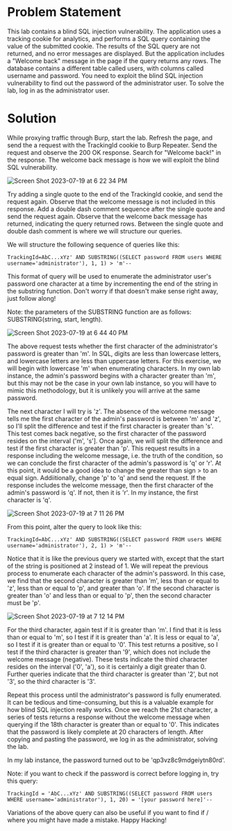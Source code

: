 # Problem Statement

This lab contains a blind SQL injection vulnerability. The application uses a tracking cookie for analytics, and performs a SQL query containing the value of the submitted cookie. The results of the SQL query are not returned, and no error messages are displayed. But the application includes a "Welcome back" message in the page if the query returns any rows. The database contains a different table called users, with columns called username and password. You need to exploit the blind SQL injection vulnerability to find out the password of the administrator user. To solve the lab, log in as the administrator user. 

# Solution

While proxying traffic through Burp, start the lab. Refresh the page, and send the a request with the TrackingId cookie to Burp Repeater. Send the request and observe the 200 OK response. Search for "Welcome back!" in the response. The welcome back message is how we will exploit the blind SQL vulnerability. 

![Screen Shot 2023-07-19 at 6 22 34 PM](https://github.com/LakesideLich/WebSecurityAcademy/assets/43506369/c28ae4e4-6737-48ab-9458-eba3aa8c3ca1)

Try adding a single quote to the end of the TrackingId cookie, and send the request again. Observe that the welcome message is not included in this response. Add a double dash comment sequence after the single quote and send the request again. Observe that the welcome back message has returned, indicating the query returned rows. Between the single quote and double dash comment is where we will structure our queries. 

We will structure the following sequence of queries like this:

```
TrackingId=AbC...xYz' AND SUBSTRING((SELECT password FROM users WHERE username='administrator'), 1, 1) > 'm'--
```

This format of query will be used to enumerate the administrator user's password one character at a time by incrementing the end of the string in the substring function. Don't worry if that doesn't make sense right away, just follow along! 

Note: the parameters of the SUBSTRING function are as follows: SUBSTRING(string, start, length). 

![Screen Shot 2023-07-19 at 6 44 40 PM](https://github.com/LakesideLich/WebSecurityAcademy/assets/43506369/28e0d950-fad9-4bb4-b48b-0b1e19e20b2f)

The above request tests whether the first character of the administrator's password is greater than 'm'. In SQL, digits are less than lowercase letters, and lowercase letters are less than uppercase letters. For this exercise, we will begin with lowercase 'm' when enumerating characters. In my own lab instance, the admin's password begins with a character greater than 'm', but this may not be the case in your own lab instance, so you will have to mimic this methodology, but it is unlikely you will arrive at the same password. 

The next character I will try is 'z'. The absence of the welcome message tells me the first character of the admin's password is between 'm' and 'z', so I'll split the difference and test if the first character is greater than 's'. This test comes back negative, so the first character of the password resides on the interval ('m', 's']. Once again, we will split the difference and test if the first character is greater than 'p'. This request results in a response including the welcome message, i.e. the truth of the condition, so we can conclude the first character of the admin's password is 'q' or 'r'. At this point, it would be a good idea to change the greater than sign > to an equal sign. Addiitionally, change 'p' to 'q' and send the request. If the response includes the welcome message, then the first character of the admin's password is 'q'. If not, then it is 'r'. In my instance, the first character is 'q'. 

![Screen Shot 2023-07-19 at 7 11 26 PM](https://github.com/LakesideLich/WebSecurityAcademy/assets/43506369/9b6ef2ab-d351-4bcb-90d5-b746f9be199f)

From this point, alter the query to look like this:

```
TrackingId=AbC...xYz' AND SUBSTRING((SELECT password FROM users WHERE username='administrator'), 2, 1) > 'm'--
```

Notice that it is like the previous query we started with, except that the start of the string is positioned at 2 instead of 1. We will repeat the previous process to enumerate each character of the admin's password. In this case, we find that the second character is greater than 'm', less than or equal to 'z', less than or equal to 'p', and greater than 'o'. If the second character is greater than 'o' and less than or equal to 'p', then the second character must be 'p'. 

![Screen Shot 2023-07-19 at 7 12 14 PM](https://github.com/LakesideLich/WebSecurityAcademy/assets/43506369/0155f51c-8192-4d14-bfcc-f99ea155e27d)

For the third character, again test if it is greater than 'm'. I find that it is less than or equal to 'm', so I test if it is greater than 'a'. It is less or equal to 'a', so I test if it is greater than or equal to '0'. This test returns a positive, so I test if the third character is greater than '9', which does not include the welcome message (negative). These tests indicate the third character resides on the interval ('0', 'a'), so it is certainly a digit greater than 0. Further queries indicate that the third character is greater than '2', but not '3', so the third character is '3'. 

Repeat this process until the administrator's password is fully enumerated. It can be tedious and time-consuming, but this is a valuable example for how blind SQL injection really works. Once we reach the 21st character, a series of tests returns a response without the welcome message when querying if the 18th character is greater than or equal to '0'. This indicates that the password is likely complete at 20 characters of length. After copying and pasting the password, we log in as the administrator, solving the lab. 

In my lab instance, the password turned out to be 'qp3vz8c9mdgeiytn80rd'. 

Note: if you want to check if the password is correct before logging in, try this query:

```
TrackingId = 'AbC...xYz' AND SUBSTRING((SELECT password FROM users WHERE username='administrator'), 1, 20) = '[your password here]'--
```

Variations of the above query can also be useful if you want to find if / where you might have made a mistake. Happy Hacking!
